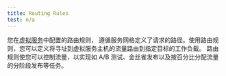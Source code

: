 ```yaml
---
title: Routing Rules
test: n/a
---
```


您在[虚拟服务](/zh/docs/concepts/traffic-management/#virtual-services)中配置的路由规则，
遵循服务网格定义了请求的路径。使用路由规则，您可以定义将寻址到虚拟服务主机的流量路由到指定目标的工作负载。
路由规则使您可以控制流量，以实现如 A/B 测试、金丝雀发布以及按百分比分配流量的分阶段发布等任务。
